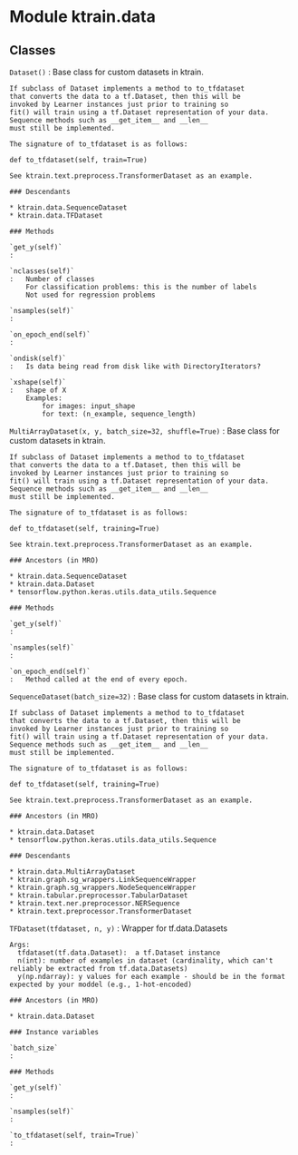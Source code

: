 Module ktrain.data
==================

Classes
-------

`Dataset()`
:   Base class for custom datasets in ktrain.
    
    If subclass of Dataset implements a method to to_tfdataset
    that converts the data to a tf.Dataset, then this will be
    invoked by Learner instances just prior to training so
    fit() will train using a tf.Dataset representation of your data.
    Sequence methods such as __get_item__ and __len__
    must still be implemented.
    
    The signature of to_tfdataset is as follows:
    
    def to_tfdataset(self, train=True)
    
    See ktrain.text.preprocess.TransformerDataset as an example.

    ### Descendants

    * ktrain.data.SequenceDataset
    * ktrain.data.TFDataset

    ### Methods

    `get_y(self)`
    :

    `nclasses(self)`
    :   Number of classes
        For classification problems: this is the number of labels
        Not used for regression problems

    `nsamples(self)`
    :

    `on_epoch_end(self)`
    :

    `ondisk(self)`
    :   Is data being read from disk like with DirectoryIterators?

    `xshape(self)`
    :   shape of X
        Examples:
            for images: input_shape
            for text: (n_example, sequence_length)

`MultiArrayDataset(x, y, batch_size=32, shuffle=True)`
:   Base class for custom datasets in ktrain.
    
    If subclass of Dataset implements a method to to_tfdataset
    that converts the data to a tf.Dataset, then this will be
    invoked by Learner instances just prior to training so
    fit() will train using a tf.Dataset representation of your data.
    Sequence methods such as __get_item__ and __len__
    must still be implemented.
    
    The signature of to_tfdataset is as follows:
    
    def to_tfdataset(self, training=True)
    
    See ktrain.text.preprocess.TransformerDataset as an example.

    ### Ancestors (in MRO)

    * ktrain.data.SequenceDataset
    * ktrain.data.Dataset
    * tensorflow.python.keras.utils.data_utils.Sequence

    ### Methods

    `get_y(self)`
    :

    `nsamples(self)`
    :

    `on_epoch_end(self)`
    :   Method called at the end of every epoch.

`SequenceDataset(batch_size=32)`
:   Base class for custom datasets in ktrain.
    
    If subclass of Dataset implements a method to to_tfdataset
    that converts the data to a tf.Dataset, then this will be
    invoked by Learner instances just prior to training so
    fit() will train using a tf.Dataset representation of your data.
    Sequence methods such as __get_item__ and __len__
    must still be implemented.
    
    The signature of to_tfdataset is as follows:
    
    def to_tfdataset(self, training=True)
    
    See ktrain.text.preprocess.TransformerDataset as an example.

    ### Ancestors (in MRO)

    * ktrain.data.Dataset
    * tensorflow.python.keras.utils.data_utils.Sequence

    ### Descendants

    * ktrain.data.MultiArrayDataset
    * ktrain.graph.sg_wrappers.LinkSequenceWrapper
    * ktrain.graph.sg_wrappers.NodeSequenceWrapper
    * ktrain.tabular.preprocessor.TabularDataset
    * ktrain.text.ner.preprocessor.NERSequence
    * ktrain.text.preprocessor.TransformerDataset

`TFDataset(tfdataset, n, y)`
:   Wrapper for tf.data.Datasets
    
    Args:
      tfdataset(tf.data.Dataset):  a tf.Dataset instance
      n(int): number of examples in dataset (cardinality, which can't reliably be extracted from tf.data.Datasets)
      y(np.ndarray): y values for each example - should be in the format expected by your moddel (e.g., 1-hot-encoded)

    ### Ancestors (in MRO)

    * ktrain.data.Dataset

    ### Instance variables

    `batch_size`
    :

    ### Methods

    `get_y(self)`
    :

    `nsamples(self)`
    :

    `to_tfdataset(self, train=True)`
    :